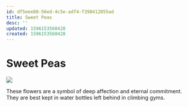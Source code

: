 ```yaml
---
id: df5eee88-56ed-4c5e-adf4-f398412055ad
title: Sweet Peas
desc: ''
updated: 1596153560428
created: 1596153560428
---
```


# Sweet Peas

![](/assets/images/2020-07-30-16-59-37.png)

These flowers are a symbol of deep affection and eternal commitment. They are best kept in water bottles left behind in climbing gyms.